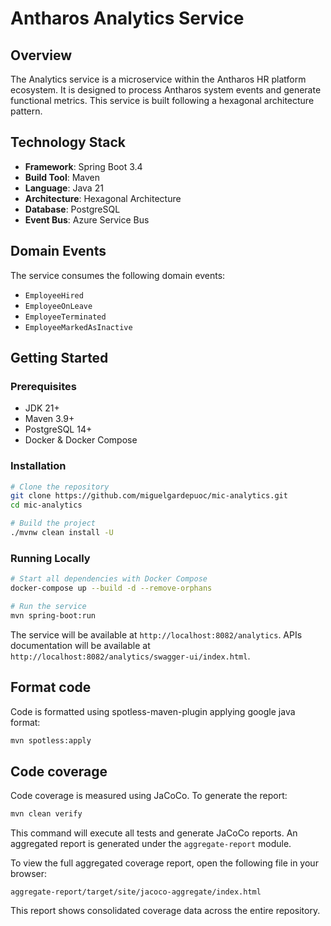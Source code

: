 # Antharos Analytics Service

## Overview

The Analytics service is a microservice within the Antharos HR platform ecosystem. It is designed to process Antharos system events and generate functional metrics. This service is built following a hexagonal architecture pattern.

## Technology Stack

- **Framework**: Spring Boot 3.4
- **Build Tool**: Maven
- **Language**: Java 21
- **Architecture**: Hexagonal Architecture
- **Database**: PostgreSQL
- **Event Bus**: Azure Service Bus

## Domain Events

The service consumes the following domain events:
- `EmployeeHired`
- `EmployeeOnLeave`
- `EmployeeTerminated`
- `EmployeeMarkedAsInactive`

## Getting Started

### Prerequisites

- JDK 21+
- Maven 3.9+
- PostgreSQL 14+
- Docker & Docker Compose

### Installation

```bash
# Clone the repository
git clone https://github.com/miguelgardepuoc/mic-analytics.git
cd mic-analytics

# Build the project
./mvnw clean install -U
```

### Running Locally

```bash
# Start all dependencies with Docker Compose
docker-compose up --build -d --remove-orphans
```

```bash
# Run the service
mvn spring-boot:run
```

The service will be available at `http://localhost:8082/analytics`.
APIs documentation will be available at `http://localhost:8082/analytics/swagger-ui/index.html`.

## Format code

Code is formatted using spotless-maven-plugin applying google java format:
```bash
mvn spotless:apply
```

## Code coverage

Code coverage is measured using JaCoCo. To generate the report:
```bash
mvn clean verify
```
This command will execute all tests and generate JaCoCo reports. An aggregated report is generated under the `aggregate-report` module.

To view the full aggregated coverage report, open the following file in your browser:
```pgsql
aggregate-report/target/site/jacoco-aggregate/index.html
```
This report shows consolidated coverage data across the entire repository.
